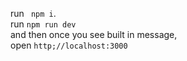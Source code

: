 run `  npm i `.<br>
run ` npm run dev ` <br>
and then once you see built in message, <br>
open ` http;//localhost:3000 `
